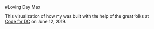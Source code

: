 #Loving Day Map 

This visualization of how my was built with the help of the great folks at [Code for DC](https://github.com/codefordc) on June 12, 2019. 

